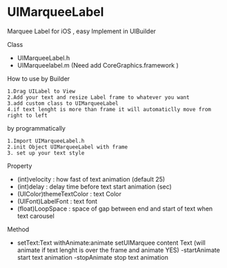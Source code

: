UIMarqueeLabel
==============

Marquee Label for iOS , easy Implement in UIBuilder

Class
  - UIMarqueeLabel.h
  - UIMarqueelabel.m
  (Need add CoreGraphics.framework )
  

How to use
by Builder

    1.Drag UILabel to View
    2.Add your text and resize Label frame to whatever you want
    3.add custom class to UIMarqueeLabel
    4.if text lenght is more than frame it will automaticlly move from right to left
  
by programmatically

    1.Import UIMarqueeLabel.h
    2.init Object UIMarqueeLabel with frame
    3. set up your text style
    
Property
  - (int)velocity : how fast of text animation (default 25)
  - (int)delay : delay time before text start animation (sec)
  - (UIColor)themeTextColor : text Color
  - (UIFont)LabelFont : text font
  - (float)LoopSpace : space of gap between end and start of text when text carousel
 
Method
  - setText:Text withAnimate:animate
      setUIMarquee content Text (will animate if text lenght is over the frame and animate YES)
  -startAnimate
      start text animation
  -stopAnimate
      stop text animation
    
  
